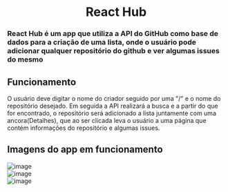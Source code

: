 <h1 align="center">React Hub</h1>

<h3>React Hub é um app que utiliza a API do GitHub como base de dados para a criação de uma lista, onde o usuário pode adicionar qualquer repositório do github e ver algumas issues do mesmo</h3>

## Funcionamento

O usuário deve digitar o nome do criador seguido por uma "/" e o nome do repositório desejado. Em seguida a API realizará a busca e a partir do que for encontrado, o repositório será adicionado a lista juntamente com uma ancora(Detalhes), que ao ser clicada leva o usuário a uma página que contém informações do repositório e algumas issues.

## Imagens do app em funcionamento

![image](https://user-images.githubusercontent.com/70670474/115125027-f25f2100-9f9b-11eb-82d8-28a0abdac629.png)
<br>
![image](https://user-images.githubusercontent.com/70670474/115125034-0145d380-9f9c-11eb-9ce6-6275b15127d8.png)
<br>
![image](https://user-images.githubusercontent.com/70670474/115125044-16bafd80-9f9c-11eb-914c-17cfcc9b0309.png)
